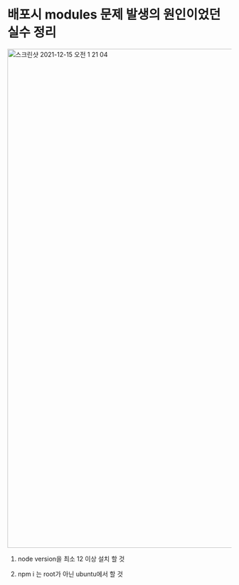 # 배포시 modules 문제 발생의 원인이었던 실수 정리 

<img width="1119" alt="스크린샷 2021-12-15 오전 1 21 04" src="https://user-images.githubusercontent.com/88166362/146050348-d2b9407d-8554-4204-a194-cee50da252b2.png">

1. node version을 최소 12 이상 설치 할 것 

2. npm i 는 root가 아닌 ubuntu에서 할 것

